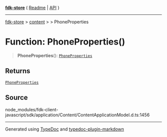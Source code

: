 [**fdk-store**](../../../README.md) ( [Readme](../../../README.md) \| [API](../../../API.md) )

---

[fdk-store](../../../API.md) > [content](../../README.md) > [<internal>](../README.md) > PhoneProperties

# Function: PhoneProperties()

> **PhoneProperties**(): [`PhoneProperties`](../type-aliases/type-alias.PhoneProperties.md)

## Returns

[`PhoneProperties`](../type-aliases/type-alias.PhoneProperties.md)

## Source

node_modules/fdk-client-javascript/sdk/application/Content/ContentApplicationModel.d.ts:1456

---

Generated using [TypeDoc](https://typedoc.org/) and [typedoc-plugin-markdown](https://www.npmjs.com/package/typedoc-plugin-markdown)
